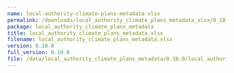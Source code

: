 ```yaml
---
name: local-authority-climate-plans-metadata-xlsx
permalink: /downloads/local_authority_climate_plans_metadata_xlsx/0_10_0
package: local_authority_climate_plans_metadata
title: local_authority_climate_plans_metadata_xlsx
filename: local_authority_climate_plans_metadata.xlsx
version: 0.10.0
full_version: 0.10.0
file: /data/local_authority_climate_plans_metadata/0.10.0/local_authority_climate_plans_metadata.xlsx
---
```

